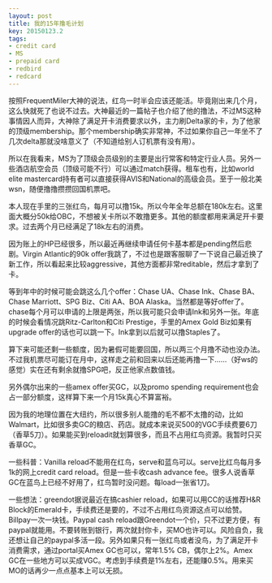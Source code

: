 ```yaml
---
layout: post
title: 我的15年撸毛计划
key: 20150123.2
tags:
- credit card
- MS
- prepaid card
- redbird
- redcard
---
```


按照FrequentMiler大神的说法，红鸟一时半会应该还能活。毕竟刚出来几个月，这么快就死了也说不过去。大神最近的一篇帖子也介绍了他的撸法，不过MS这种事情因人而异，大神除了满足开卡消费要求以外，主力刷Delta家的卡，为了他家的顶级membership。那个membership确实非常神，不过如果你自己一年坐不了几次delta那就没啥意义了（不知道给别人订机票有没有用）。

所以在我看来，MS为了顶级会员级别的主要是出行常客和特定行业人员。另外一些酒店航空会员（顶级可能不行）可以通过match获得。租车也有，比如world elite mastercard持有者可以直接获得AVIS和National的高级会员。至于一般北美wsn，随便撸撸攒攒回国机票吧。

本人现在手里的三张红鸟，每月可以撸15k。所以今年全年总额在180k左右。这里面大概分50k给OBC，不想被关卡所以不敢撸更多。其他的额度都用来满足开卡要求。过去两个月已经满足了18k左右的消费。

因为账上的HP已经很多，所以最近再继续申请任何卡基本都是pending然后悲剧。Virgin Atlantic的90k offer我跳了，不过也是跟客服聊了一下说自己最近换了新工作，所以看起来比较aggressive，其他方面都非常reditable，然后才拿到了卡。

等到年中的时候可能会跳这么几个offer：Chase UA、Chase Ink、Chase BA、Chase Marriott、SPG Biz、Citi AA、BOA Alaska。当然都是等好offer了。chase每个月可以申请的上限是两张，所以我可能只会申请Ink和另外一张。年底的时候会看情况跳Ritz-Carlton和Citi Prestige，手里的Amex Gold Biz如果有upgrade offer的话也可以跳一下。Ink拿到以后就可以撸Staples了。

算下来可能还剩一些额度，因为暑假可能要回国，所以两三个月撸不动也没办法。不过我机票尽可能订在月中，这样走之前和回来以后还能再撸一下……（好ws的感觉）实在还有剩余就撸SPG吧，反正他家点数值钱。

另外偶尔出来的一些amex offer买GC，以及promo spending requirement也会占一部分额度，这样算下来一个月15k真心不算富裕。

因为我的地理位置在大纽约，所以很多别人能撸的毛不都不太撸的动，比如Walmart，比如很多卖GC的粮店、药店。就成本来说买500的VGC手续费要6刀（香草5刀）。如果能买到reloadit就划算很多，而且不占用红鸟资源。我暂时只买香草GC。

一些科普：Vanilla reload不能用在红鸟，serve和蓝鸟可以。serve比红鸟每月多1k的网上credit card reload。但是一些卡收cash advance fee。很多人说香草GC在蓝鸟上已经不好用了，红鸟暂时没问题。每load一张省1刀。

一些想法：greendot据说最近在搞cashier reload，如果可以用CC的话推荐H&R Block的Emerald卡，手续费还是要的，不过不占用红鸟资源这点可以给赞。Billpay一次一块钱。Paypal cash reload跟Greendot一个价，只不过更方便，有paypal就能用。不要转账到银行，两次就封你卡，买MO也许可以。风险自负，我还想让自己的paypal多活一段。另外如果只有一张红鸟或者没鸟，为了满足开卡消费需求，通过portal买Amex GC也可以，常年1.5% CB，偶尔上2%。Amex GC在一些地方可以买成VGC。考虑到手续费是1%左右，还能赚0.5%。用来买MO的话再少一点点基本上可以无损。